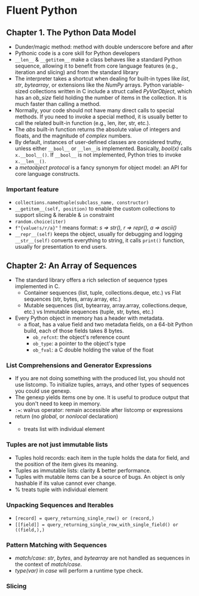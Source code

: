 # Fluent Python
## Chapter 1. The Python Data Model
- Dunder/magic method: method with double underscore before and after
- Pythonic code is a core skill for Python developers
- ```__len__``` & ``__getitem__`` make a class behaves like a standard Python sequence, allowing it to
benefit from core language features (e.g., iteration and slicing) and from the standard library
- The interpreter takes a shortcut when dealing for built-in types like _list_, _str_, _bytearray_, or
extensions like the _NumPy_ arrays. Python variable-sized collections written in C include a struct 
called _PyVarObject_, which has an _ob_size_ field holding the number of items in the collection. It is 
much faster than calling a method. 
- Normally, your code should not have many direct calls to special methods. If you need to invoke a special
method, it is usually better to call the related built-in function (e.g., len, iter, str, etc.).
- The _abs_ built-in function returns the absolute value of integers and floats, and the magnitude of _complex_ numbers.
- By default, instances of user-defined classes are considered truthy, unless either ```__bool__``` or ```__len__```is
implemented. Basically, _bool(x)_ calls ```x.__bool__()```. If ```__bool__``` is not implemented, Python tries to invoke
```x.__len__()```.
- a _metaobject protocal_ is a fancy synonym for object model: an API for core language constructs.

### Important feature
- ``collections.namedtuple(subclass_name, constructor)``
- ``__getitem__(self, position)`` to enable the custom collections to support slicing & iterable &
``in`` constraint
- ``random.choice(iter)``
- ``f"{value!s/r/a}"`` ! means format: _s => str(), r => repr(), a => ascii()_
- ``__repr__(self)`` keeps the object, usually for debugging and logging
``__str__(self)`` converts everything to string, it calls ``print()`` function, usually for presentation to end users.

## Chapter 2: An Array of Sequences
- The standard library offers a rich selection of sequence types implemented in C.
  - Container sequences (list, tuple, collections.deque, etc.) vs Flat sequences (str, bytes, array.array, etc.)
  - Mutable sequences (list, bytearray, array.array, collections.deque, etc.) vs Immutable sequences (tuple, str, bytes, etc.)
- Every Python object in memory has a header with metadata. 
  - a float, has a value field and two metadata fields, on a 64-bit Python build, each of those fields takes 8 bytes.
    - ``ob_refcnt``: the object's reference count
    - ``ob_type``: a pointer to the object's type
    - ``ob_fval``: a C double holding the value of the float 

### List Comprehensions and Generator Expressions
- If you are not doing something with the produced list, you should not use listcomp. To initialize tuples, arrays,
and other types of sequences you could use genexp.
- The genexp yields items one by one. It is useful to produce output that you don't need to keep in memory.
- ```:=```: walrus operator: remain accessible after listcomp or expressions return (no _global_, or _nonlocal_ declaration)
- * treats list with individual element

### Tuples are not just immutable lists
- Tuples hold records: each item in the tuple holds the data for field, and the position of the item gives its meaning.
- Tuples as immutable lists: clarity & better performance.
- Tuples with mutable items can be a source of bugs. An object is only hashable if its value cannot ever change. 
- % treats tuple with individual element

### Unpacking Sequences and Iterables
- ```[record] = query_returning_single_row() or (record,)```
- ``[[field]] = query_returning_single_row_with_single_field() or ((field,),)``

### Pattern Matching with Sequences
- _match/case_: _str_, _bytes_, and _bytearray_ are not handled as sequences in the context of _match/case_.
- _type(var)_ in _case_ will perform a runtime type check.

### Slicing